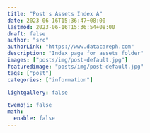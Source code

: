 ```yaml
---
title: "Post's Assets Index A"
date: 2023-06-16T15:36:47+08:00
lastmod: 2023-06-16T15:36:54+08:00
draft: false
author: "src"
authorLink: "https://www.datacareph.com"
description: "Index page for assets folder"
images: ["posts/img/post-default.jpg"]
featuredimage: "posts/img/post-default.jpg"
tags: ["post"]
categories: ["information"]

lightgallery: false

twemoji: false
math:
  enable: false
---
```

